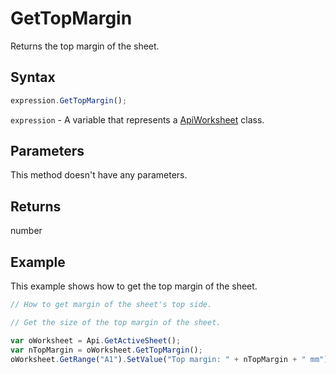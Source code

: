# GetTopMargin

Returns the top margin of the sheet.

## Syntax

```javascript
expression.GetTopMargin();
```

`expression` - A variable that represents a [ApiWorksheet](../ApiWorksheet.md) class.

## Parameters

This method doesn't have any parameters.

## Returns

number

## Example

This example shows how to get the top margin of the sheet.

```javascript editor-xlsx
// How to get margin of the sheet's top side.

// Get the size of the top margin of the sheet.

var oWorksheet = Api.GetActiveSheet();
var nTopMargin = oWorksheet.GetTopMargin();
oWorksheet.GetRange("A1").SetValue("Top margin: " + nTopMargin + " mm");
```
